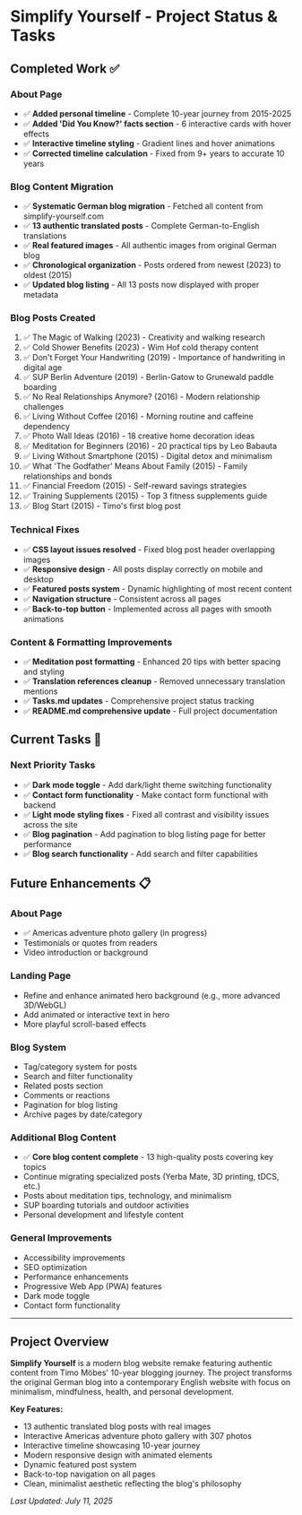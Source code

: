 # Simplify Yourself - Project Status & Tasks

## Completed Work ✅

### About Page
- ✅ **Added personal timeline** - Complete 10-year journey from 2015-2025
- ✅ **Added 'Did You Know?' facts section** - 6 interactive cards with hover effects
- ✅ **Interactive timeline styling** - Gradient lines and hover animations
- ✅ **Corrected timeline calculation** - Fixed from 9+ years to accurate 10 years

### Blog Content Migration
- ✅ **Systematic German blog migration** - Fetched all content from simplify-yourself.com
- ✅ **13 authentic translated posts** - Complete German-to-English translations
- ✅ **Real featured images** - All authentic images from original German blog
- ✅ **Chronological organization** - Posts ordered from newest (2023) to oldest (2015)
- ✅ **Updated blog listing** - All 13 posts now displayed with proper metadata

### Blog Posts Created
1. ✅ The Magic of Walking (2023) - Creativity and walking research
2. ✅ Cold Shower Benefits (2023) - Wim Hof cold therapy content
3. ✅ Don't Forget Your Handwriting (2019) - Importance of handwriting in digital age
4. ✅ SUP Berlin Adventure (2019) - Berlin-Gatow to Grunewald paddle boarding
5. ✅ No Real Relationships Anymore? (2016) - Modern relationship challenges
6. ✅ Living Without Coffee (2016) - Morning routine and caffeine dependency
7. ✅ Photo Wall Ideas (2016) - 18 creative home decoration ideas
8. ✅ Meditation for Beginners (2016) - 20 practical tips by Leo Babauta
9. ✅ Living Without Smartphone (2015) - Digital detox and minimalism
10. ✅ What 'The Godfather' Means About Family (2015) - Family relationships and bonds
11. ✅ Financial Freedom (2015) - Self-reward savings strategies
12. ✅ Training Supplements (2015) - Top 3 fitness supplements guide
13. ✅ Blog Start (2015) - Timo's first blog post

### Technical Fixes
- ✅ **CSS layout issues resolved** - Fixed blog post header overlapping images
- ✅ **Responsive design** - All posts display correctly on mobile and desktop
- ✅ **Featured posts system** - Dynamic highlighting of most recent content
- ✅ **Navigation structure** - Consistent across all pages
- ✅ **Back-to-top button** - Implemented across all pages with smooth animations

### Content & Formatting Improvements
- ✅ **Meditation post formatting** - Enhanced 20 tips with better spacing and styling
- ✅ **Translation references cleanup** - Removed unnecessary translation mentions
- ✅ **Tasks.md updates** - Comprehensive project status tracking
- ✅ **README.md comprehensive update** - Full project documentation

## Current Tasks 🔄

### Next Priority Tasks
- ✅ **Dark mode toggle** - Add dark/light theme switching functionality
- ✅ **Contact form functionality** - Make contact form functional with backend
- ✅ **Light mode styling fixes** - Fixed all contrast and visibility issues across the site
- ✅ **Blog pagination** - Add pagination to blog listing page for better performance  
- ✅ **Blog search functionality** - Add search and filter capabilities

## Future Enhancements 📋

### About Page
- ✅ Americas adventure photo gallery (in progress)
- Testimonials or quotes from readers
- Video introduction or background

### Landing Page
- Refine and enhance animated hero background (e.g., more advanced 3D/WebGL)
- Add animated or interactive text in hero
- More playful scroll-based effects

### Blog System
- Tag/category system for posts
- Search and filter functionality
- Related posts section
- Comments or reactions
- Pagination for blog listing
- Archive pages by date/category

### Additional Blog Content
- ✅ **Core blog content complete** - 13 high-quality posts covering key topics
- Continue migrating specialized posts (Yerba Mate, 3D printing, tDCS, etc.)
- Posts about meditation tips, technology, and minimalism
- SUP boarding tutorials and outdoor activities
- Personal development and lifestyle content

### General Improvements
- Accessibility improvements
- SEO optimization
- Performance enhancements
- Progressive Web App (PWA) features
- Dark mode toggle
- Contact form functionality

---

## Project Overview
**Simplify Yourself** is a modern blog website remake featuring authentic content from Timo Möbes' 10-year blogging journey. The project transforms the original German blog into a contemporary English website with focus on minimalism, mindfulness, health, and personal development.

**Key Features:**
- 13 authentic translated blog posts with real images
- Interactive Americas adventure photo gallery with 307 photos
- Interactive timeline showcasing 10-year journey  
- Modern responsive design with animated elements
- Dynamic featured post system
- Back-to-top navigation on all pages
- Clean, minimalist aesthetic reflecting the blog's philosophy

*Last Updated: July 11, 2025* 